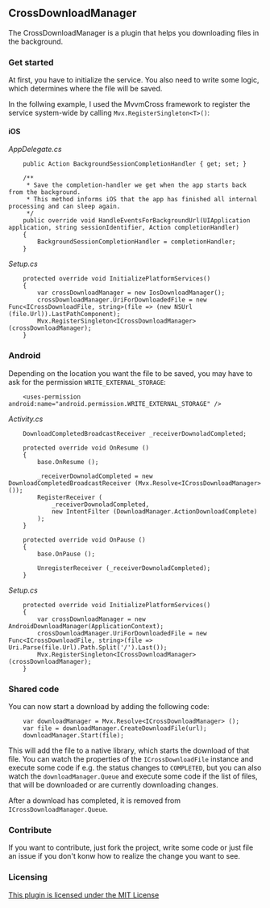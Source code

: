 ## CrossDownloadManager

The CrossDownloadManager is a plugin that helps you downloading files in the background.

### Get started

At first, you have to initialize the service. You also need to write some logic, which determines where the file will be saved.

In the follwing example, I used the MvvmCross framework to register the service system-wide by calling `Mvx.RegisterSingleton<T>()`:

#### iOS

_AppDelegate.cs_
```
    public Action BackgroundSessionCompletionHandler { get; set; }

    /**
     * Save the completion-handler we get when the app starts back from the background.
     * This method informs iOS that the app has finished all internal processing and can sleep again.
     */
    public override void HandleEventsForBackgroundUrl(UIApplication application, string sessionIdentifier, Action completionHandler)
    {
        BackgroundSessionCompletionHandler = completionHandler;
    }
```

_Setup.cs_
```
    protected override void InitializePlatformServices()
    {
        var crossDownloadManager = new IosDownloadManager();
        crossDownloadManager.UriForDownloadedFile = new Func<ICrossDownloadFile, string>(file => (new NSUrl (file.Url)).LastPathComponent);
        Mvx.RegisterSingleton<ICrossDownloadManager>(crossDownloadManager);
    }
```

### Android

Depending on the location you want the file to be saved, you may have to ask for the permission `WRITE_EXTERNAL_STORAGE`:
```
    <uses-permission android:name="android.permission.WRITE_EXTERNAL_STORAGE" />
``` 

_Activity.cs_
```
    DownloadCompletedBroadcastReceiver _receiverDownoladCompleted;

    protected override void OnResume ()
    {
        base.OnResume ();

        _receiverDownoladCompleted = new DownloadCompletedBroadcastReceiver (Mvx.Resolve<ICrossDownloadManager> ());
        RegisterReceiver (
            _receiverDownoladCompleted,
            new IntentFilter (DownloadManager.ActionDownloadComplete)
        );
    }

    protected override void OnPause ()
    {
        base.OnPause ();

        UnregisterReceiver (_receiverDownoladCompleted);
    }
```

_Setup.cs_
```
    protected override void InitializePlatformServices()
    {
        var crossDownloadManager = new AndroidDownloadManager(ApplicationContext);
        crossDownloadManager.UriForDownloadedFile = new Func<ICrossDownloadFile, string>(file => Uri.Parse(file.Url).Path.Split('/').Last());
        Mvx.RegisterSingleton<ICrossDownloadManager>(crossDownloadManager);
    }
```

### Shared code

You can now start a download by adding the following code:
```
    var downloadManager = Mvx.Resolve<ICrossDownloadManager> ();
    var file = downloadManager.CreateDownloadFile(url);
    downloadManager.Start(file);
```

This will add the file to a native library, which starts the download of that file. You can watch the properties of the `ICrossDownloadFile` instance and execute some code if e.g. the status changes to `COMPLETED`, but you can also watch the `downloadManager.Queue` and execute some code if the list of files, that will be downloaded or are currently downloading changes.

After a download has completed, it is removed from `ICrossDownloadManager.Queue`.

### Contribute

If you want to contribute, just fork the project, write some code or just file an issue if you don't konw how to realize the change you want to see.

### Licensing

[This plugin is licensed under the MIT License](https://opensource.org/licenses/MIT)